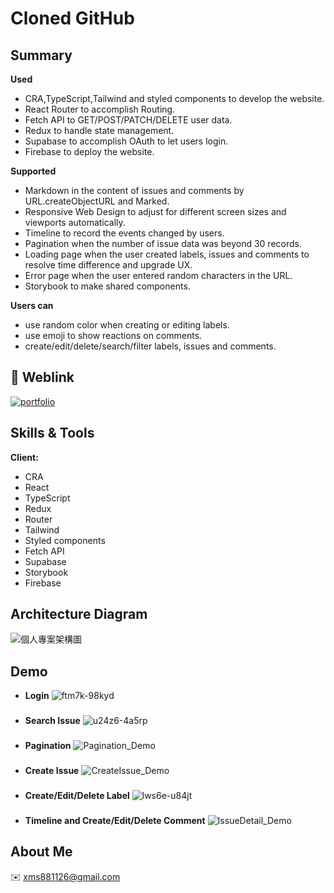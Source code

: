 # Cloned GitHub


## Summary
**Used**
- CRA,TypeScript,Tailwind and styled components to develop the website.
- React Router to accomplish Routing.
- Fetch API to GET/POST/PATCH/DELETE user data.
- Redux to handle state management.
- Supabase to accomplish OAuth to let users login.
- Firebase to deploy the website.

**Supported**
- Markdown in the content of issues and comments by URL.createObjectURL and Marked.
- Responsive Web Design to adjust for different screen sizes and viewports  automatically.
- Timeline to record the events changed by users.
- Pagination when the number of issue data was beyond 30 records.
- Loading page when the user created labels, issues and comments to resolve time difference and upgrade UX.
- Error page when the user entered random characters in the URL.
- Storybook to make shared components.

**Users can**
- use random color when creating or editing labels.
- use emoji to show reactions on comments.
- create/edit/delete/search/filter labels, issues and comments.




## 🔗 Weblink
[![portfolio](https://img.shields.io/badge/website-000000?style=for-the-badge&logo=About.me&logoColor=white)](https://github-ae242.web.app/)


## Skills & Tools

**Client:** 
- CRA
- React
- TypeScript
- Redux
- Router
- Tailwind
- Styled components
- Fetch API
- Supabase
- Storybook
- Firebase


## Architecture Diagram

![個人專案架構圖](https://upload.cc/i1/2022/11/04/L6WZJA.png)

## Demo

- **Login**
![ftm7k-98kyd](https://user-images.githubusercontent.com/82010307/199946108-08799144-bc3d-4380-bd8e-db5ea96ff5da.gif)


### 
- **Search Issue**
![u24z6-4a5rp](https://user-images.githubusercontent.com/82010307/199946239-e87eaaae-f090-40a0-b378-f52c5769ad35.gif)

### 
- **Pagination**
![Pagination_Demo](https://imgur.com/W9Rprkn.gif)

### 
- **Create Issue**
![CreateIssue_Demo](https://img.onl/WaWhY4)

### 
- **Create/Edit/Delete Label**
![lws6e-u84jt](https://user-images.githubusercontent.com/82010307/199946395-81f253d8-4867-416e-887c-001e75b8b92e.gif)

### 
- **Timeline and Create/Edit/Delete Comment**
![IssueDetail_Demo](https://i.imgur.com/9pMUy2d.gif)


## About Me
✉️ xms881126@gmail.com
